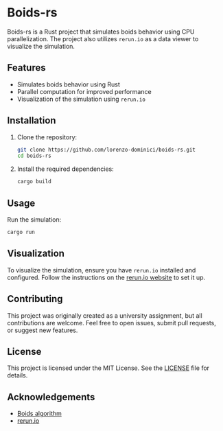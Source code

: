 # Boids-rs

Boids-rs is a Rust project that simulates boids behavior using CPU parallelization. The project also utilizes `rerun.io` as a data viewer to visualize the simulation.

## Features

- Simulates boids behavior using Rust
- Parallel computation for improved performance
- Visualization of the simulation using `rerun.io`

## Installation

1. Clone the repository:

    ```sh
    git clone https://github.com/lorenzo-dominici/boids-rs.git
    cd boids-rs
    ```

2. Install the required dependencies:

    ```sh
    cargo build
    ```

## Usage

Run the simulation:

```sh
cargo run
```

## Visualization

To visualize the simulation, ensure you have `rerun.io` installed and configured. Follow the instructions on the [rerun.io website](https://rerun.io) to set it up.

## Contributing

This project was originally created as a university assignment, but all contributions are welcome. Feel free to open issues, submit pull requests, or suggest new features.

## License

This project is licensed under the MIT License. See the [LICENSE](LICENSE) file for details.

## Acknowledgements

- [Boids algorithm](https://vanhunteradams.com/Pico/Animal_Movement/Boids-algorithm.html)
- [rerun.io](https://rerun.io)
